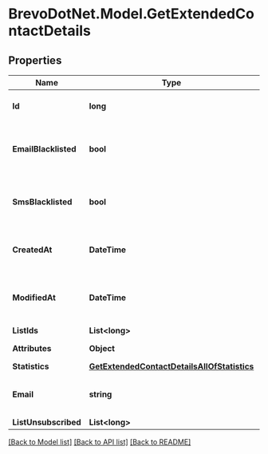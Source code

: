 # BrevoDotNet.Model.GetExtendedContactDetails

## Properties

Name | Type | Description | Notes
------------ | ------------- | ------------- | -------------
**Id** | **long** | ID of the contact for which you requested the details | 
**EmailBlacklisted** | **bool** | Blacklist status for email campaigns (true&#x3D;blacklisted, false&#x3D;not blacklisted) | 
**SmsBlacklisted** | **bool** | Blacklist status for SMS campaigns (true&#x3D;blacklisted, false&#x3D;not blacklisted) | 
**CreatedAt** | **DateTime** | Creation UTC date-time of the contact (YYYY-MM-DDTHH:mm:ss.SSSZ) | 
**ModifiedAt** | **DateTime** | Last modification UTC date-time of the contact (YYYY-MM-DDTHH:mm:ss.SSSZ) | 
**ListIds** | **List&lt;long&gt;** |  | 
**Attributes** | **Object** | Set of attributes of the contact | 
**Statistics** | [**GetExtendedContactDetailsAllOfStatistics**](GetExtendedContactDetailsAllOfStatistics.md) |  | 
**Email** | **string** | Email address of the contact for which you requested the details | [optional] 
**ListUnsubscribed** | **List&lt;long&gt;** |  | [optional] 

[[Back to Model list]](../../README.md#documentation-for-models) [[Back to API list]](../../README.md#documentation-for-api-endpoints) [[Back to README]](../../README.md)

